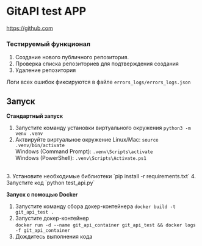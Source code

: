 # **GitAPI test APP**
https://github.com
### **Тестируемый функционал**

1. Создание нового публичного репозитория.
2. Проверка списка репозиториев для подтверждения создания
3. Удаление репозитория

Логи всех ошибок фиксируются в файле `errors_logs/errors_logs.json`

## Запуск

**Стандартный запуск**
<br>
1. Запустите команду установки виртуального окружения `python3 -m venv .venv`<br>
2. Актвируйте виртуальное окружение 
Linux/Mac: `source .venv/bin/activate`<br>
Windows (Command Prompt): `.venv\Scripts\activate`<br>
Windows (PowerShell): `.venv\Scripts\Activate.ps1`<br>
<br>
3. Установите необходимые библиотеки
`pip install -r requirements.txt`
4. Запустите код `python test_api.py`
<br>

**Запуск с помощью Docker**

1. Запустите команду сбора докер-контейнера `docker build -t git_api_test .`
2. Запустите докер-контейнер<br>`docker run -d --name git_api_container git_api_test && docker logs -f git_api_container`
3. Дождитесь выполнения кода